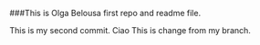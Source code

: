 ###This is Olga Belousa first repo and readme file.

This is my second commit.
Ciao
This is change from my branch.